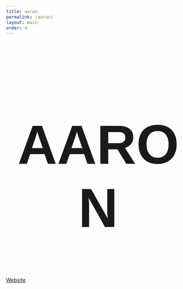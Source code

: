 ```yaml
---
title: aaron
permalink: /aaron/
layout: main
order: 4
---
```



<h1 class="coolguy">AARON</h1>

<a href="https://www.aaronschwartz.com/#1">Website</a>


<style type="text/css">
	.coolguy{
		font-family: sans-serif;
		text-align: center;
		font-size: 150px


	}
</style>